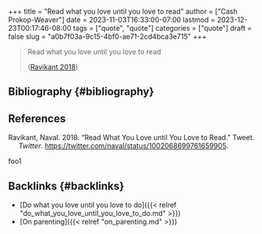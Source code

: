 +++
title = "Read what you love until you love to read"
author = ["Cash Prokop-Weaver"]
date = 2023-11-03T16:33:00-07:00
lastmod = 2023-12-23T00:17:46-08:00
tags = ["quote", "quote"]
categories = ["quote"]
draft = false
slug = "a0b7f03a-9c15-4bf0-ae71-2cd4bca3e715"
+++

> Read what you love until you love to read
>
> (<a href="#citeproc_bib_item_1">Ravikant 2018</a>)


## Bibliography {#bibliography}

## References

<style>.csl-entry{text-indent: -1.5em; margin-left: 1.5em;}</style><div class="csl-bib-body">
  <div class="csl-entry"><a id="citeproc_bib_item_1"></a>Ravikant, Naval. 2018. “Read What You Love until You Love to Read.” Tweet. <i>Twitter</i>. <a href="https://twitter.com/naval/status/1002068699761659905">https://twitter.com/naval/status/1002068699761659905</a>.</div>
</div>

foo1


## Backlinks {#backlinks}

-   [Do what you love until you love to do]({{< relref "do_what_you_love_until_you_love_to_do.md" >}})
-   [On parenting]({{< relref "on_parenting.md" >}})
